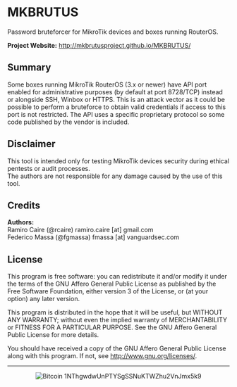 MKBRUTUS
========

Password bruteforcer for MikroTik devices and boxes running RouterOS.

**Project Website:** http://mkbrutusproject.github.io/MKBRUTUS/

## Summary

Some boxes running MikroTik RouterOS (3.x or newer) have API port enabled for administrative purposes (by default at port 8728/TCP) instead or alongside SSH, Winbox or HTTPS. This is an attack vector as it could be possible to perform a bruteforce to obtain valid credentials if access to this port is not restricted. The API uses a specific proprietary protocol so some code published by the vendor is included.

## Disclaimer

This tool is intended only for testing MikroTik devices security during ethical pentests or audit processes.  
The authors are not responsible for any damage caused by the use of this tool.


## Credits

**Authors:**  
Ramiro Caire (@rcaire) ramiro.caire [at] gmail.com  
Federico Massa (@fgmassa) fmassa [at] vanguardsec.com

## License

This program is free software: you can redistribute it and/or modify it under the terms of the GNU Affero General Public License as published by the Free Software Foundation, either version 3 of the License, or (at your option) any later version.

This program is distributed in the hope that it will be useful, but WITHOUT ANY WARRANTY; without even the implied warranty of MERCHANTABILITY or FITNESS FOR A PARTICULAR PURPOSE. See the GNU Affero General Public License for more details.

You should have received a copy of the GNU Affero General Public License along with this program. If not, see http://www.gnu.org/licenses/.

-----
<p align="center">
<img alt="Bitcoin" title="Donate with Bitcoin" src="http://mw.gg/i/bitcoin.png" /> 1NThgwdwUnPTYSgSSNuKTWZhu2VnJmx5k9
</p>

